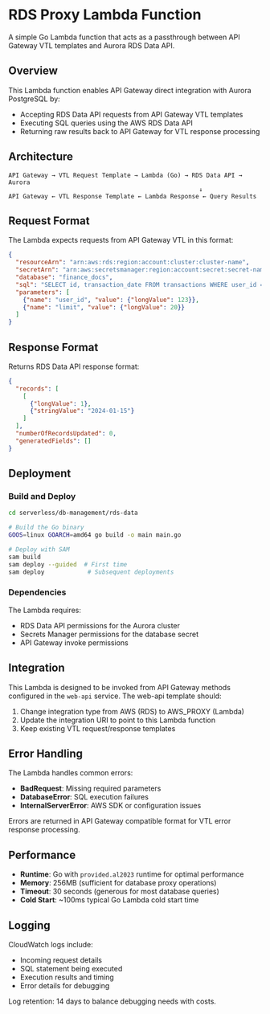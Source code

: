 # RDS Proxy Lambda Function

A simple Go Lambda function that acts as a passthrough between API Gateway VTL templates and Aurora RDS Data API.

## Overview

This Lambda function enables API Gateway direct integration with Aurora PostgreSQL by:
- Accepting RDS Data API requests from API Gateway VTL templates
- Executing SQL queries using the AWS RDS Data API
- Returning raw results back to API Gateway for VTL response processing

## Architecture

```
API Gateway → VTL Request Template → Lambda (Go) → RDS Data API → Aurora
                                                     ↓
API Gateway ← VTL Response Template ← Lambda Response ← Query Results
```

## Request Format

The Lambda expects requests from API Gateway VTL in this format:

```json
{
  "resourceArn": "arn:aws:rds:region:account:cluster:cluster-name",
  "secretArn": "arn:aws:secretsmanager:region:account:secret:secret-name",
  "database": "finance_docs",
  "sql": "SELECT id, transaction_date FROM transactions WHERE user_id = :user_id LIMIT :limit",
  "parameters": [
    {"name": "user_id", "value": {"longValue": 123}},
    {"name": "limit", "value": {"longValue": 20}}
  ]
}
```

## Response Format

Returns RDS Data API response format:

```json
{
  "records": [
    [
      {"longValue": 1},
      {"stringValue": "2024-01-15"}
    ]
  ],
  "numberOfRecordsUpdated": 0,
  "generatedFields": []
}
```

## Deployment

### Build and Deploy

```bash
cd serverless/db-management/rds-data

# Build the Go binary
GOOS=linux GOARCH=amd64 go build -o main main.go

# Deploy with SAM
sam build
sam deploy --guided  # First time
sam deploy            # Subsequent deployments
```

### Dependencies

The Lambda requires:
- RDS Data API permissions for the Aurora cluster
- Secrets Manager permissions for the database secret
- API Gateway invoke permissions

## Integration

This Lambda is designed to be invoked from API Gateway methods configured in the `web-api` service. The web-api template should:

1. Change integration type from AWS (RDS) to AWS_PROXY (Lambda)
2. Update the integration URI to point to this Lambda function
3. Keep existing VTL request/response templates

## Error Handling

The Lambda handles common errors:
- **BadRequest**: Missing required parameters
- **DatabaseError**: SQL execution failures
- **InternalServerError**: AWS SDK or configuration issues

Errors are returned in API Gateway compatible format for VTL error response processing.

## Performance

- **Runtime**: Go with `provided.al2023` runtime for optimal performance
- **Memory**: 256MB (sufficient for database proxy operations)
- **Timeout**: 30 seconds (generous for most database queries)
- **Cold Start**: ~100ms typical Go Lambda cold start time

## Logging

CloudWatch logs include:
- Incoming request details
- SQL statement being executed
- Execution results and timing
- Error details for debugging

Log retention: 14 days to balance debugging needs with costs.
